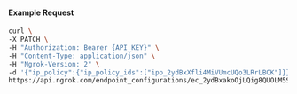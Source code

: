 <!-- Code generated for API Clients. DO NOT EDIT. -->

#### Example Request

```bash
curl \
-X PATCH \
-H "Authorization: Bearer {API_KEY}" \
-H "Content-Type: application/json" \
-H "Ngrok-Version: 2" \
-d '{"ip_policy":{"ip_policy_ids":["ipp_2ydBxXfli4MiVUmcUQo3LRrLBCK"]}}' \
https://api.ngrok.com/endpoint_configurations/ec_2ydBxakoOjLQig8QUOLM5SbHiT4
```
